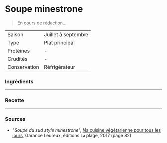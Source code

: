 # Soupe minestrone

> En cours de rédaction...

| | |
|:---|:---|
| Saison | Juillet à septembre |
| Type | Plat principal |
| Protéines | - |
| Crudités | - |
| Conservation | Réfrigérateur |

### Ingrédients

---

### Recette

---

### Sources

* "*Soupe du sud style minestrone*", [Ma cuisine végétarienne pour tous les jours](https://www.laplage.fr/catalogue/ma-cuisine-vegetarienne-pour-tous-les-jours-garance-leureux-2/), Garance Leureux, éditions La plage, 2017 (page 82)

